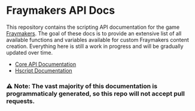 # Fraymakers API Docs

This repository contains the scripting API documentation for the game [Fraymakers](https://store.steampowered.com/app/1420350/Fraymakers/). The goal of these docs is to provide an extensive list of all available functions and variables available for custom Fraymakers content creation. Everything here is still a work in progress and will be gradually updated over time.

* [Core API Documentation](docs/classes/Readme.md)
* [Hscript Documentation](docs/hscript/Readme.md)

### ⚠️ Note: The vast majority of this documentation is programmaticaly generated, so this repo will not accept pull requests.

